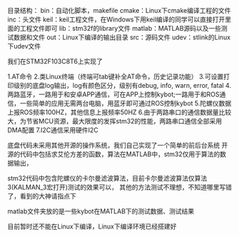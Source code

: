 目录结构：
bin：自动化脚本，makefile
cmake：Linux下cmake编译工程的文件
inc：头文件
keil：keil工程文件，在Windows下用keil编译的同学可以直接打开里面的工程文件即可
lib：stm32f的library文件
matlab：MATLAB源码以及一些测试数据和文件
out：Linux下编译的输出目录
src：源码文件
udev：stlink的Linux下udev文件

我们在STM32F103C8T6上实现了

1.AT命令
2.类Linux终端（终端可tab键补全AT命令，历史记录功能）
3.可设置打印级别的底盘log输出，log有颜色区分，级别有debug, info, warn, error, fatal
4.两路蓝牙，一路用于和安卓APP通信，可在APP上控制kybot;一路用于和ROS通信，一些简单的应用无需两台电脑，用蓝牙即可通过ROS控制kybot
5.陀螺仪数据上报ROS频率100HZ，其他信息上报频率50HZ
6.由于两路串口的通信数据量比较大，为节省MCU资源，最大限度的发挥stm32的性能，两路串口通信全部采用DMA配置
7.I2C通信采用硬件I2C

底盘代码未采用其他开源的操作系统，我们自己实现了一个简单的前后台系统
开源的代码中包括求艾伦方差的函数，算法在MATLAB中，stm32仅用于算法的数据输出，

stm32代码中包含陀螺仪的卡尔曼滤波算法，目前卡尔曼滤波算法仅算法3(KALMAN_3宏打开)测试的效果可以，
其他的方法测试不理想，不知道哪里写错了，看到的大神请指点下

matlab文件夹放的是一些kybot在MATLAB下的测试数据、测试结果

目前暂时还不能在Linux下编译，Linux下编译环境已经搭建好
